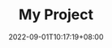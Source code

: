 ---
title: "My Project"
date: 2022-09-01T10:17:19+08:00
draft: false
description: "This is my project."
customURL: "https://baidu.com/"
cover: "https://d33wubrfki0l68.cloudfront.net/698bdaa040744ec373f18fc5f1811f709883d686/bb0c0/themes/hugo-theme-onelou/screenshot_hu2ad82ecd1b89cace345447ca44b2b73d_21459_750x500_fill_catmullrom_top_3.png"
---